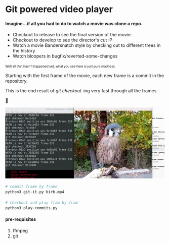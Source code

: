 # Git powered video player

#### Imagine...if all you had to do to watch a movie was clone a repo.

* Checkout to release to see the final version of the movie.
* Checkout to develop to see the director's cut :P
* Watch a movie Bandersnatch style by checking out to different trees in the history
* Watch bloopers in bugfix/reverted-some-changes

<span style="font-size:10px">Well all that hasn't happened yet, what you see here is just pure madness</span>

Starting with the first frame of the movie, each new frame is a commit in the repository.

This is the end result of _git checkout_-ing very fast through all the frames

👀

![](demo.gif)

```python
# commit frame by frame
python3 git-it.py birb.mp4

# checkout and play fram by fram
python3 play-commits.py
```


#### pre-requisites
1. ffmpeg
2. git
